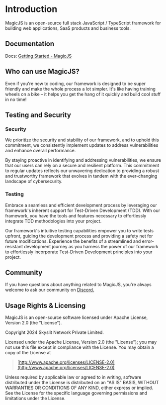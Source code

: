 # Introduction

MagicJS is an open-source full stack JavaScript / TypeScript framework for building web applications, SaaS products and business tools.

## Documentation

Docs: [Getting Started - MagicJS](https://docs.magicjs.dev/)

## Who can use MagicJS?

Even if you're new to coding, our framework is designed to be super friendly and make the whole process a lot simpler. It's like having training wheels on a bike – it helps you get the hang of it quickly and build cool stuff in no time!

## Testing and Security

### Security

We prioritize the security and stability of our framework, and to uphold this commitment, we consistently implement updates to address vulnerabilities and enhance overall performance.

By staying proactive in identifying and addressing vulnerabilities, we ensure that our users can rely on a secure and resilient platform. This commitment to regular updates reflects our unwavering dedication to providing a robust and trustworthy framework that evolves in tandem with the ever-changing landscape of cybersecurity.

### Testing

Embrace a seamless and efficient development process by leveraging our framework's inherent support for Test-Driven Development (TDD). With our framework, you have the tools and features necessary to effortlessly integrate TDD methodologies into your project.

Our framework's intuitive testing capabilities empower you to write tests upfront, guiding the development process and providing a safety net for future modifications. Experience the benefits of a streamlined and error-resistant development journey as you harness the power of our framework to effortlessly incorporate Test-Driven Development principles into your project.

## Community

If you have questions about anything related to MagicJS, you're always welcome to ask our community on [Discord.](https://discord.gg/XU7a9b9qr4)

## Usage Rights & Licensing

MagicJS is an open-source software licensed under Apache License, Version 2.0 (the "License").

Copyright 2024 Skyslit Network Private Limited.

Licensed under the Apache License, Version 2.0 (the "License"); you may not use this file except in compliance with the License. You may obtain a copy of the License at

> [http://www.apache.org/licenses/LICENSE-2.0](http://www.apache.org/licenses/LICENSE-2.0)

Unless required by applicable law or agreed to in writing, software distributed under the License is distributed on an "AS IS" BASIS, WITHOUT WARRANTIES OR CONDITIONS OF ANY KIND, either express or implied. See the License for the specific language governing permissions and limitations under the License.